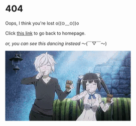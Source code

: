 # 404
Oops, I think you're lost o((⊙﹏⊙))o

Click [this link](/) to go back to homepage.

*or, you can see this dancing instead* 〜(￣▽￣〜)

![](src/404.gif)